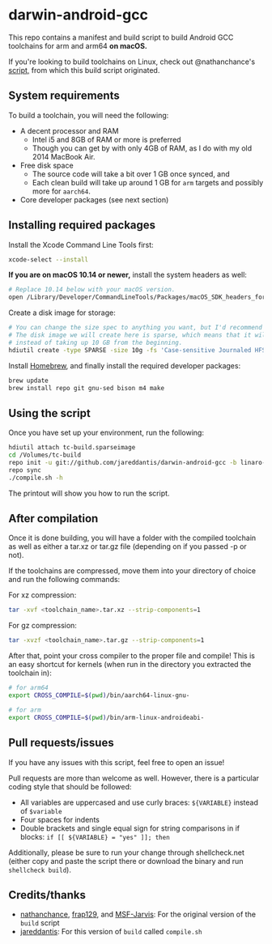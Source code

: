 # darwin-android-gcc

This repo contains a manifest and build script to build Android GCC toolchains for arm and arm64 **on macOS.**

If you're looking to build toolchains on Linux, check out @nathanchance's [script,](https://github.com/nathanchance/build-tools-gcc) from which this build script originated.


## System requirements

To build a toolchain, you will need the following:

+ A decent processor and RAM
  + Intel i5 and 8GB of RAM or more is preferred
  + Though you can get by with only 4GB of RAM, as I do with my old 2014 MacBook Air.
+ Free disk space
  + The source code will take a bit over 1 GB once synced, and
  + Each clean build will take up around 1 GB for `arm` targets and possibly more for `aarch64`.
+ Core developer packages (see next section)


## Installing required packages

Install the Xcode Command Line Tools first:
```bash
xcode-select --install
```

**If you are on macOS 10.14 or newer,** install the system headers as well:
```bash
# Replace 10.14 below with your macOS version.
open /Library/Developer/CommandLineTools/Packages/macOS_SDK_headers_for_macOS_10.14.pkg
```

Create a disk image for storage:
```bash
# You can change the size spec to anything you want, but I'd recommend at least 10g (10 GB).
# The disk image we will create here is sparse, which means that it will grow as necessary,
# instead of taking up 10 GB from the beginning.
hdiutil create -type SPARSE -size 10g -fs 'Case-sensitive Journaled HFS+' -volname tc-build tc-build.sparseimage
```

Install [Homebrew](https://brew.sh), and finally install the required developer packages:
```bash
brew update
brew install repo git gnu-sed bison m4 make
```


## Using the script

Once you have set up your environment, run the following:

```bash
hdiutil attach tc-build.sparseimage
cd /Volumes/tc-build
repo init -u git://github.com/jareddantis/darwin-android-gcc -b linaro-7.x --depth 1
repo sync
./compile.sh -h
```

The printout will show you how to run the script.


## After compilation

Once it is done building, you will have a folder with the compiled toolchain as well as either a tar.xz or tar.gz file (depending on if you passed -p or not).

If the toolchains are compressed, move them into your directory of choice and run the following commands:

For xz compression:

```bash
tar -xvf <toolchain_name>.tar.xz --strip-components=1
```

For gz compression:

```bash
tar -xvzf <toolchain_name>.tar.gz --strip-components=1
```

After that, point your cross compiler to the proper file and compile! This is
an easy shortcut for kernels (when run in the directory you extracted the
toolchain in):

```bash
# for arm64
export CROSS_COMPILE=$(pwd)/bin/aarch64-linux-gnu-

# for arm
export CROSS_COMPILE=$(pwd)/bin/arm-linux-androideabi-
```


## Pull requests/issues

If you have any issues with this script, feel free to open an issue!

Pull requests are more than welcome as well. However, there is a particular coding style that should be followed:

+ All variables are uppercased and use curly braces: ```${VARIABLE}``` instead of ```$variable```
+ Four spaces for indents
+ Double brackets and single equal sign for string comparisons in if blocks: ```if [[ ${VARIABLE} = "yes" ]]; then```

Additionally, please be sure to run your change through shellcheck.net (either copy and paste the script there or download the binary and run `shellcheck build`).


## Credits/thanks

+ [nathanchance](https://github.com/nathanchance), [frap129](https://github.com/frap129), and [MSF-Jarvis](https://github.com/MSF-Jarvis): For the original version of the `build` script
+ [jareddantis](https://github.com/jareddantis): For this version of `build` called `compile.sh`
